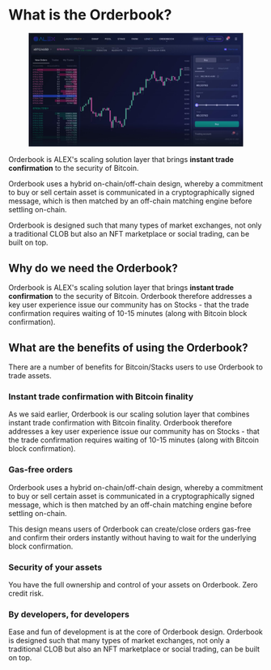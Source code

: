 # What is the Orderbook?

<figure><img src="../../.gitbook/assets/image (1) (1).png" alt=""><figcaption></figcaption></figure>

Orderbook is ALEX's scaling solution layer that brings **instant trade confirmation** to the security of Bitcoin.

Orderbook uses a hybrid on-chain/off-chain design, whereby a commitment to buy or sell certain asset is communicated in a cryptographically signed message, which is then matched by an off-chain matching engine before settling on-chain.

Orderbook is designed such that many types of market exchanges, not only a traditional CLOB but also an NFT marketplace or social trading, can be built on top.

## Why do we need the Orderbook? <a href="#cdf8" id="cdf8"></a>

Orderbook is ALEX's scaling solution layer that brings **instant trade confirmation** to the security of Bitcoin. Orderbook therefore addresses a key user experience issue our community has on Stocks - that the trade confirmation requires waiting of 10-15 minutes (along with Bitcoin block confirmation).

## What are the benefits of using the Orderbook?

There are a number of benefits for Bitcoin/Stacks users to use Orderbook to trade assets.

### Instant trade confirmation with Bitcoin finality

As we said earlier, Orderbook is our scaling solution layer that combines instant trade confirmation with Bitcoin finality. Orderbook therefore addresses a key user experience issue our community has on Stocks - that the trade confirmation requires waiting of 10-15 minutes (along with Bitcoin block confirmation).

### Gas-free orders

Orderbook uses a hybrid on-chain/off-chain design, whereby a commitment to buy or sell certain asset is communicated in a cryptographically signed message, which is then matched by an off-chain matching engine before settling on-chain.

This design means users of Orderbook can create/close orders gas-free and confirm their orders instantly without having to wait for the underlying block confirmation.

### Security of your assets

You have the full ownership and control of your assets on Orderbook. Zero credit risk.

### By developers, for developers

Ease and fun of development is at the core of Orderbook design. Orderbook is designed such that many types of market exchanges, not only a traditional CLOB but also an NFT marketplace or social trading, can be built on top.
